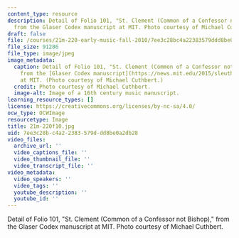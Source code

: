 ```yaml
---
content_type: resource
description: Detail of Folio 101, "St. Clement (Common of a Confessor not Bishop),"
  from the Glaser Codex manuscript at MIT. Photo courtesy of Michael Cuthbert.
draft: false
file: /courses/21m-220-early-music-fall-2010/7ee3c28bc4a22383579ddd8be0a2db28_21m-220f10.jpg
file_size: 91286
file_type: image/jpeg
image_metadata:
  caption: Detail of Folio 101, "St. Clement (Common of a Confessor not Bishop),"
    from the [Glaser Codex manuscript](https://news.mit.edu/2015/sleuthing-glaser-codex-0515)
    at MIT. (Photo courtesy of Michael Cuthbert.)
  credit: Photo courtesy of Michael Cuthbert.
  image-alt: Image of a 16th century music manuscript.
learning_resource_types: []
license: https://creativecommons.org/licenses/by-nc-sa/4.0/
ocw_type: OCWImage
resourcetype: Image
title: 21m-220f10.jpg
uid: 7ee3c28b-c4a2-2383-579d-dd8be0a2db28
video_files:
  archive_url: ''
  video_captions_file: ''
  video_thumbnail_file: ''
  video_transcript_file: ''
video_metadata:
  video_speakers: ''
  video_tags: ''
  youtube_description: ''
  youtube_id: ''
---
```

Detail of Folio 101, "St. Clement (Common of a Confessor not Bishop)," from the Glaser Codex manuscript at MIT. Photo courtesy of Michael Cuthbert.